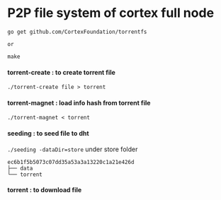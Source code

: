 # P2P file system of cortex full node
```
go get github.com/CortexFoundation/torrentfs

or

make
```
#### torrent-create : to create torrent file
```./torrent-create file > torrent```
#### torrent-magnet : load info hash from torrent file
```./torrent-magnet < torrent```
#### seeding : to seed file to dht
```./seeding -dataDir=store```
under store folder
```
ec6b1f5b5073c07dd35a53a3a13220c1a21e426d
├── data
└── torrent
```
#### torrent : to download file
```./torrent download 'infohash:ec6b1f5b5073c07dd35a53a3a13220c1a21e426d'

